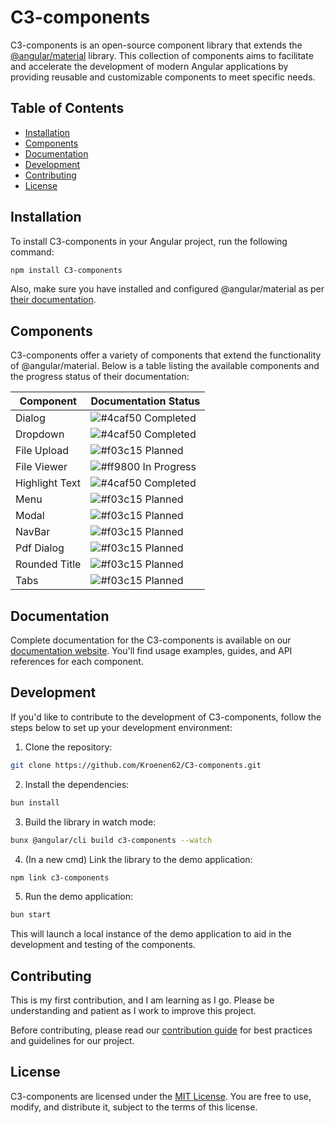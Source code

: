 # C3-components

C3-components is an open-source component library that extends the [@angular/material](https://material.angular.io/) library. This collection of components aims to facilitate and accelerate the development of modern Angular applications by providing reusable and customizable components to meet specific needs.

## Table of Contents

- [Installation](#installation)
- [Components](#components)
- [Documentation](#documentation)
- [Development](#development)
- [Contributing](#contributing)
- [License](#license)

## Installation

To install C3-components in your Angular project, run the following command:

```bash
npm install C3-components
```

Also, make sure you have installed and configured @angular/material as per [their documentation](https://material.angular.io/guide/getting-started).

## Components

C3-components offer a variety of components that extend the functionality of @angular/material. Below is a table listing the available components and the progress status of their documentation:

| Component      | Documentation Status                                                        |
| -------------- | --------------------------------------------------------------------------- |
| Dialog         | ![#4caf50](https://via.placeholder.com/15/4caf50/000000?text=+) Completed   |
| Dropdown       | ![#4caf50](https://via.placeholder.com/15/4caf50/000000?text=+) Completed   |
| File Upload    | ![#f03c15](https://via.placeholder.com/15/f03c15/000000?text=+) Planned     |
| File Viewer    | ![#ff9800](https://via.placeholder.com/15/ff9800/000000?text=+) In Progress |
| Highlight Text | ![#4caf50](https://via.placeholder.com/15/4caf50/000000?text=+) Completed   |
| Menu           | ![#f03c15](https://via.placeholder.com/15/f03c15/000000?text=+) Planned     |
| Modal          | ![#f03c15](https://via.placeholder.com/15/f03c15/000000?text=+) Planned     |
| NavBar         | ![#f03c15](https://via.placeholder.com/15/f03c15/000000?text=+) Planned     |
| Pdf Dialog     | ![#f03c15](https://via.placeholder.com/15/f03c15/000000?text=+) Planned     |
| Rounded Title  | ![#f03c15](https://via.placeholder.com/15/f03c15/000000?text=+) Planned     |
| Tabs           | ![#f03c15](https://via.placeholder.com/15/f03c15/000000?text=+) Planned     |

## Documentation

Complete documentation for the C3-components is available on our [documentation website](https://kroenen62.github.io/c3-components/). You'll find usage examples, guides, and API references for each component.

## Development

If you'd like to contribute to the development of C3-components, follow the steps below to set up your development environment:

1. Clone the repository:

```bash
git clone https://github.com/Kroenen62/C3-components.git
```

2. Install the dependencies:

```bash
bun install
```

3. Build the library in watch mode:

```bash
bunx @angular/cli build c3-components --watch
```

4. (In a new cmd) Link the library to the demo application:

```bash
npm link c3-components 
```

5. Run the demo application:

```bash
bun start
```

This will launch a local instance of the demo application to aid in the development and testing of the components.

## Contributing

This is my first contribution, and I am learning as I go. Please be understanding and patient as I work to improve this project.

Before contributing, please read our [contribution guide](./CONTRIBUTING.md) for best practices and guidelines for our project.

## License

C3-components are licensed under the [MIT License](./LICENSE). You are free to use, modify, and distribute it, subject to the terms of this license.
